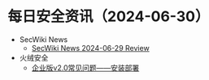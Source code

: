 # 每日安全资讯（2024-06-30）

- SecWiki News
  - [SecWiki News 2024-06-29 Review](http://www.sec-wiki.com/?2024-06-29)
- 火绒安全
  - [企业版v2.0常见问题——安装部署](https://mp.weixin.qq.com/s?__biz=MzI3NjYzMDM1Mg==&mid=2247519228&idx=1&sn=185e979d7a3d60cf3466bcc9b47f63ac&chksm=eb7055c3dc07dcd5188f67a4ff22c2c1bbba5575f0d412b102b0ed10f55c63ee5b7434aa8a97&scene=58&subscene=0#rd)
